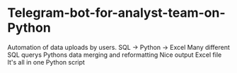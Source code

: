 # Telegram-bot-for-analyst-team-on-Python
Automation of data uploads by users. SQL -> Python -> Excel
Many different SQL querys
Pythons data merging and reformatting
Nice output Excel file
It's all in one Python script
